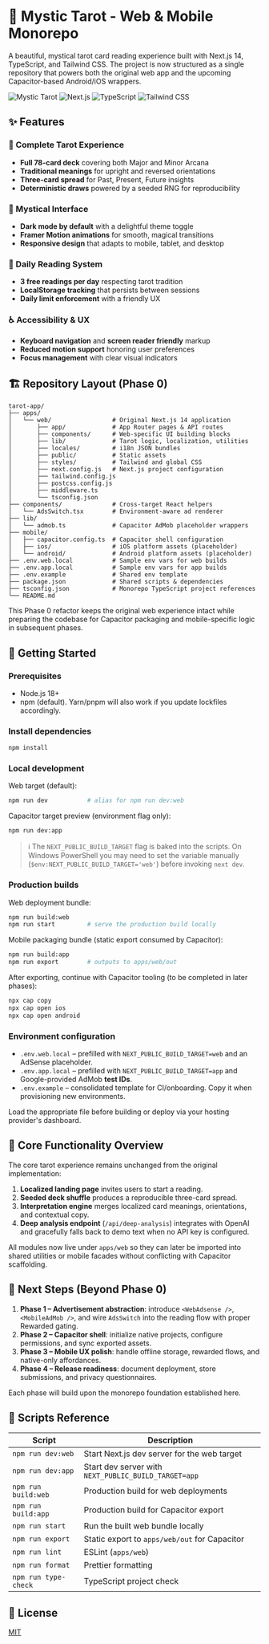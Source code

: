 # 🔮 Mystic Tarot - Web & Mobile Monorepo

A beautiful, mystical tarot card reading experience built with Next.js 14, TypeScript, and Tailwind CSS. The project is now structured as a single repository that powers both the original web app and the upcoming Capacitor-based Android/iOS wrappers.

![Mystic Tarot](https://img.shields.io/badge/Tarot-Mystical-purple?style=for-the-badge&logo=crystal&logoColor=gold)
![Next.js](https://img.shields.io/badge/Next.js-14+-black?style=for-the-badge&logo=next.js&logoColor=white)
![TypeScript](https://img.shields.io/badge/TypeScript-blue?style=for-the-badge&logo=typescript&logoColor=white)
![Tailwind CSS](https://img.shields.io/badge/Tailwind-CSS-38B2AC?style=for-the-badge&logo=tailwind-css&logoColor=white)

## ✨ Features

### 🎴 Complete Tarot Experience
- **Full 78-card deck** covering both Major and Minor Arcana
- **Traditional meanings** for upright and reversed orientations
- **Three-card spread** for Past, Present, Future insights
- **Deterministic draws** powered by a seeded RNG for reproducibility

### 🌙 Mystical Interface
- **Dark mode by default** with a delightful theme toggle
- **Framer Motion animations** for smooth, magical transitions
- **Responsive design** that adapts to mobile, tablet, and desktop

### 📅 Daily Reading System
- **3 free readings per day** respecting tarot tradition
- **LocalStorage tracking** that persists between sessions
- **Daily limit enforcement** with a friendly UX

### ♿ Accessibility & UX
- **Keyboard navigation** and **screen reader friendly** markup
- **Reduced motion support** honoring user preferences
- **Focus management** with clear visual indicators

## 🏗️ Repository Layout (Phase 0)

```
tarot-app/
├── apps/
│   └── web/                 # Original Next.js 14 application
│       ├── app/             # App Router pages & API routes
│       ├── components/      # Web-specific UI building blocks
│       ├── lib/             # Tarot logic, localization, utilities
│       ├── locales/         # i18n JSON bundles
│       ├── public/          # Static assets
│       ├── styles/          # Tailwind and global CSS
│       ├── next.config.js   # Next.js project configuration
│       ├── tailwind.config.js
│       ├── postcss.config.js
│       ├── middleware.ts
│       └── tsconfig.json
├── components/              # Cross-target React helpers
│   └── AdsSwitch.tsx        # Environment-aware ad renderer
├── lib/
│   └── admob.ts             # Capacitor AdMob placeholder wrappers
├── mobile/
│   ├── capacitor.config.ts  # Capacitor shell configuration
│   ├── ios/                 # iOS platform assets (placeholder)
│   └── android/             # Android platform assets (placeholder)
├── .env.web.local           # Sample env vars for web builds
├── .env.app.local           # Sample env vars for app builds
├── .env.example             # Shared env template
├── package.json             # Shared scripts & dependencies
├── tsconfig.json            # Monorepo TypeScript project references
└── README.md
```

This Phase 0 refactor keeps the original web experience intact while preparing the codebase for Capacitor packaging and mobile-specific logic in subsequent phases.

## 🚀 Getting Started

### Prerequisites
- Node.js 18+
- npm (default). Yarn/pnpm will also work if you update lockfiles accordingly.

### Install dependencies
```bash
npm install
```

### Local development

Web target (default):
```bash
npm run dev           # alias for npm run dev:web
```

Capacitor target preview (environment flag only):
```bash
npm run dev:app
```

> ℹ️ The `NEXT_PUBLIC_BUILD_TARGET` flag is baked into the scripts. On Windows PowerShell you may need to set the variable manually (`$env:NEXT_PUBLIC_BUILD_TARGET='web'`) before invoking `next dev`.

### Production builds

Web deployment bundle:
```bash
npm run build:web
npm run start         # serve the production build locally
```

Mobile packaging bundle (static export consumed by Capacitor):
```bash
npm run build:app
npm run export        # outputs to apps/web/out
```

After exporting, continue with Capacitor tooling (to be completed in later phases):
```bash
npx cap copy
npx cap open ios
npx cap open android
```

### Environment configuration

- `.env.web.local` – prefilled with `NEXT_PUBLIC_BUILD_TARGET=web` and an AdSense placeholder.
- `.env.app.local` – prefilled with `NEXT_PUBLIC_BUILD_TARGET=app` and Google-provided AdMob **test IDs**.
- `.env.example` – consolidated template for CI/onboarding. Copy it when provisioning new environments.

Load the appropriate file before building or deploy via your hosting provider's dashboard.

## 🎯 Core Functionality Overview

The core tarot experience remains unchanged from the original implementation:

1. **Localized landing page** invites users to start a reading.
2. **Seeded deck shuffle** produces a reproducible three-card spread.
3. **Interpretation engine** merges localized card meanings, orientations, and contextual copy.
4. **Deep analysis endpoint** (`/api/deep-analysis`) integrates with OpenAI and gracefully falls back to demo text when no API key is configured.

All modules now live under `apps/web` so they can later be imported into shared utilities or mobile facades without conflicting with Capacitor scaffolding.

## 🧭 Next Steps (Beyond Phase 0)

1. **Phase 1 – Advertisement abstraction**: introduce `<WebAdsense />`, `<MobileAdMob />`, and wire `AdsSwitch` into the reading flow with proper Rewarded gating.
2. **Phase 2 – Capacitor shell**: initialize native projects, configure permissions, and sync exported assets.
3. **Phase 3 – Mobile UX polish**: handle offline storage, rewarded flows, and native-only affordances.
4. **Phase 4 – Release readiness**: document deployment, store submissions, and privacy questionnaires.

Each phase will build upon the monorepo foundation established here.

## 📝 Scripts Reference

| Script | Description |
| --- | --- |
| `npm run dev:web` | Start Next.js dev server for the web target |
| `npm run dev:app` | Start dev server with `NEXT_PUBLIC_BUILD_TARGET=app` |
| `npm run build:web` | Production build for web deployments |
| `npm run build:app` | Production build for Capacitor export |
| `npm run start` | Run the built web bundle locally |
| `npm run export` | Static export to `apps/web/out` for Capacitor |
| `npm run lint` | ESLint (`apps/web`) |
| `npm run format` | Prettier formatting |
| `npm run type-check` | TypeScript project check |

## 📄 License

[MIT](LICENSE)
